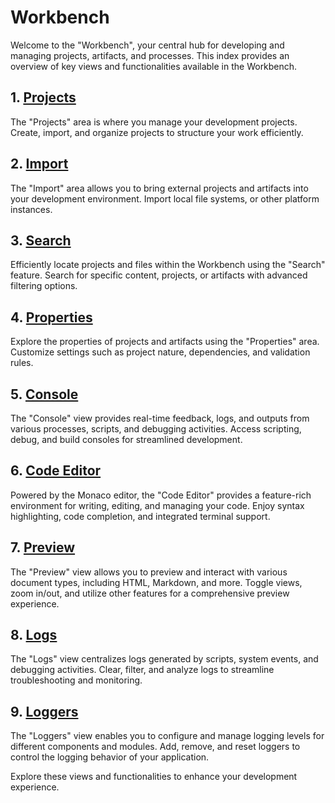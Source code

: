 # Workbench

Welcome to the "Workbench", your central hub for developing and managing projects, artifacts, and processes. This index provides an overview of key views and functionalities available in the Workbench.

## 1. [Projects](projects)

The "Projects" area is where you manage your development projects. Create, import, and organize projects to structure your work efficiently.

## 2. [Import](import)

The "Import" area allows you to bring external projects and artifacts into your development environment. Import local file systems, or other platform instances.

## 3. [Search](search)

Efficiently locate projects and files within the Workbench using the "Search" feature. Search for specific content, projects, or artifacts with advanced filtering options.

## 4. [Properties](properties)

Explore the properties of projects and artifacts using the "Properties" area. Customize settings such as project nature, dependencies, and validation rules.

## 5. [Console](console)

The "Console" view provides real-time feedback, logs, and outputs from various processes, scripts, and debugging activities. Access scripting, debug, and build consoles for streamlined development.

## 6. [Code Editor](code-editor)

Powered by the Monaco editor, the "Code Editor" provides a feature-rich environment for writing, editing, and managing your code. Enjoy syntax highlighting, code completion, and integrated terminal support.

## 7. [Preview](preview)

The "Preview" view allows you to preview and interact with various document types, including HTML, Markdown, and more. Toggle views, zoom in/out, and utilize other features for a comprehensive preview experience.

## 8. [Logs](logs)

The "Logs" view centralizes logs generated by scripts, system events, and debugging activities. Clear, filter, and analyze logs to streamline troubleshooting and monitoring.

## 9. [Loggers](loggers)

The "Loggers" view enables you to configure and manage logging levels for different components and modules. Add, remove, and reset loggers to control the logging behavior of your application.

Explore these views and functionalities to enhance your development experience.
